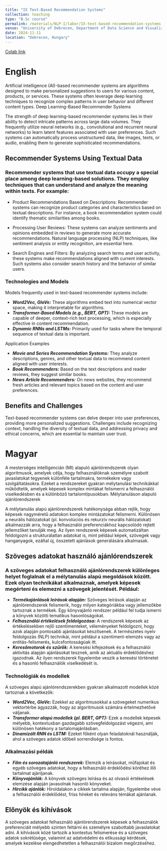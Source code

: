 ```yaml
---
title: "IX Text-Based Recommendation Systems"
collection: teaching
type: "B.Sc course"
permalink: /materials/NLP-I/labor/IX-text-based-recommendation-systems
venue: "University of Debrecen, Department of Data Science and Visualization"
date: 2024-11-11
location: "Debrecen, Hungary"
---
```


[Colab link](https://colab.research.google.com/drive/1Xv0Xdq5XCFkMwnjkr_RIcnEEhjl5GwW4)


# English

Artificial intelligence (AI)-based recommender systems are algorithms designed to make personalized suggestions to users for various content, products, or services. These systems often leverage deep learning techniques to recognize complex patterns in user behavior and different content types.
Deep Learning-Based Recommender Systems

The strength of deep learning-based recommender systems lies in their ability to detect intricate patterns across large data volumes. They frequently utilize neural networks (e.g., convolutional and recurrent neural networks) to learn latent features associated with user preferences. Such systems can automatically process unstructured data, like images, texts, or audio, enabling them to generate sophisticated recommendations.

## Recommender Systems Using Textual Data

### Recommender systems that use textual data occupy a special place among deep learning-based solutions. They employ techniques that can understand and analyze the meaning within texts. For example:

- Product Recommendations Based on Descriptions: Recommender systems can recognize product categories and characteristics based on textual descriptions. For instance, a book recommendation system could identify thematic similarities among books.
- Processing User Reviews: These systems can analyze sentiments and opinions embedded in reviews to generate more accurate recommendations. Natural language processing (NLP) techniques, like sentiment analysis or entity recognition, are essential here.

- Search Engines and Filters: By analyzing search terms and user activity, these systems make recommendations aligned with current interests. Such systems also consider search history and the behavior of similar users.

### Technologies and Models

Models frequently used in text-based recommender systems include:
- ***Word2Vec, GloVe:*** These algorithms embed text into numerical vector space, making it interpretable for algorithms.
- ***Transformer-Based Models (e.g., BERT, GPT):*** These models are capable of deeper, context-rich text processing, which is especially effective in content recommendation.
- ***Dynamic RNNs and LSTMs:*** Primarily used for tasks where the temporal sequence of textual data is important.

Application Examples
- ***Movie and Series Recommendation Systems:*** They analyze descriptions, genres, and other textual data to recommend content aligned with user interests.
- ***Book Recommenders:*** Based on the text descriptions and reader reviews, they suggest similar books.
- ***News Article Recommenders:*** On news websites, they recommend fresh articles and relevant topics based on the content and user preferences.

## Benefits and Challenges

Text-based recommender systems can delve deeper into user preferences, providing more personalized suggestions. Challenges include recognizing context, handling the diversity of textual data, and addressing privacy and ethical concerns, which are essential to maintain user trust.


# Magyar

A mesterséges intelligencián (MI) alapuló ajánlórendszerek olyan algoritmusok, amelyek célja, hogy felhasználóknak személyre szabott javaslatokat tegyenek különféle tartalmakra, termékekre vagy szolgáltatásokra. Ezeket a rendszereket gyakran mélytanulási technikákkal működtetik, amelyek képesek komplex mintákat felismerni a felhasználói viselkedésben és a különböző tartalomtípusokban.
Mélytanuláson alapuló ajánlórendszerek

A mélytanulás alapú ajánlórendszerek hatékonysága abban rejlik, hogy képesek nagyméretű adatokon komplex mintázatokat felismerni. Különösen a neurális hálózatokat (pl. konvolúciós és rekurzív neurális hálózatokat) alkalmazzák arra, hogy a felhasználói preferenciákhoz kapcsolódó rejtett jellemzőket tanulják meg. Az ilyen rendszerek képesek automatizáltan feldolgozni a strukturálatlan adatokat is, mint például képek, szövegek vagy hanganyagok, ezáltal új, összetett ajánlások generálására alkalmasak.

## Szöveges adatokat használó ajánlórendszerek

### A szöveges adatokat felhasználó ajánlórendszerek különleges helyet foglalnak el a mélytanulás alapú megoldások között. Ezek olyan technikákat alkalmaznak, amelyek képesek megérteni és elemezni a szövegek jelentését. Például:
- ***Termékajánlások leírások alapján:*** Szöveges leírások alapján az ajánlórendszerek felismerik, hogy milyen kategóriákba vagy jellemzőkbe tartoznak a termékek. Egy könyvajánló rendszer például fel tudja ismerni a könyvek közötti tematikus hasonlóságokat.
- ***Felhasználói értékelések feldolgozása:*** A rendszerek képesek az értékelésekben rejlő szentimenteket, véleményeket feldolgozni, hogy azok alapján pontosabb ajánlásokat készítsenek. A természetes nyelv feldolgozás (NLP) technikái, mint például a szentiment-elemzés vagy az entitás-felismerés, kulcsfontosságúak itt.
- ***Keresőmotorok és szűrők:*** A keresési kifejezések és a felhasználói aktivitás alapján ajánlásokat tesznek, amik az aktuális érdeklődéshez igazodnak. Az ilyen rendszerek figyelembe veszik a keresési történetet és a hasonló felhasználók viselkedését is.

### Technológiák és modellek

A szöveges alapú ajánlórendszerekben gyakran alkalmazott modellek közé tartoznak a következők:
- ***Word2Vec, GloVe:*** Ezekkel az algoritmusokkal a szövegeket numerikus vektortérbe ágyazzák, hogy az algoritmusok számára értelmezhetővé váljanak.
- ***Transformer alapú modellek (pl. BERT, GPT):*** Ezek a modellek képesek mélyebb, kontextusban gazdagabb szövegfeldolgozást végezni, ami különösen hatékony a tartalomajánlásban.
- ***Dinamizált RNN és LSTM:*** Ezeket főként olyan feladatoknál használják, ahol a szöveges adatok időbeli sorrendisége is fontos.

### Alkalmazási példák
- ***Film és sorozatajánló rendszerek:*** Elemzik a leírásokat, műfajokat és egyéb szöveges adatokat, hogy a felhasználó érdeklődési köréhez illő tartalmat ajánljanak.
- ***Könyvajánlók:*** A könyvek szöveges leírása és az olvasói értékelések elemzése alapján javasolnak hasonló könyveket.
- ***Hírcikk ajánlók:*** Híroldalakon a cikkek tartalma alapján, figyelembe véve a felhasználói érdeklődést, friss híreket és releváns témákat ajánlanak.

## Előnyök és kihívások

A szöveges adatokat felhasználó ajánlórendszerek képesek a felhasználók preferenciáit mélyebb szinten feltárni és személyre szabottabb javaslatokat adni. A kihívások közé tartozik a kontextus felismerése és a szöveges adatok sokrétűsége, valamint az adatvédelmi és etikussági kérdések, amelyek kezelése elengedhetetlen a felhasználói bizalom megőrzéséhez.
